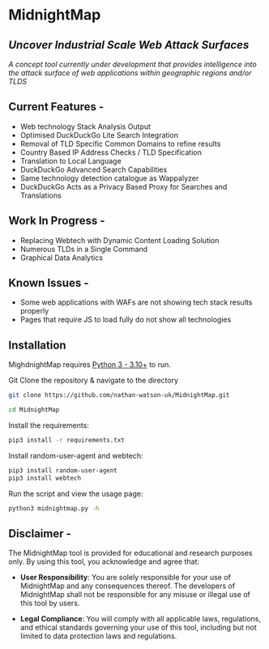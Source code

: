 # MidnightMap
## _Uncover Industrial Scale Web Attack Surfaces_

_A concept tool currently under development that provides intelligence into the attack surface of web applications
within geographic regions and/or TLDS_


## Current Features -

- Web technology Stack Analysis Output
- Optimised DuckDuckGo Lite Search Integration
- Removal of TLD Specific Common Domains to refine results
- Country Based IP Address Checks / TLD Specification
- Translation to Local Language
- DuckDuckGo Advanced Search Capabilities
- Same technology detection catalogue as Wappalyzer
- DuckDuckGo Acts as a Privacy Based Proxy for Searches and Translations

## Work In Progress -

- Replacing Webtech with Dynamic Content Loading Solution
- Numerous TLDs in a Single Command
- Graphical Data Analytics

## Known Issues -

- Some web applications with WAFs are not showing tech stack results properly
- Pages that require JS to load fully do not show all technologies

## Installation

MighdnightMap requires [Python 3 - 3.10+](https://www.python.org/) to run.

Git Clone the repository & navigate to the directory

```bash
git clone https://github.com/nathan-watson-uk/MidnightMap.git

cd MidnightMap
```

Install the requirements:

```bash
pip3 install -r requirements.txt
```

Install random-user-agent and webtech:
```bash
pip3 install random-user-agent
pip3 install webtech
```

Run the script and view the usage page:
```bash
python3 midnightmap.py -h
```

## Disclaimer -

The MidnightMap tool is provided for educational and research purposes only. By using this tool, you acknowledge and agree that:

- **User Responsibility**: You are solely responsible for your use of MidnightMap and any consequences thereof. The developers of MidnightMap shall not be responsible for any misuse or illegal use of this tool by users.

- **Legal Compliance**: You will comply with all applicable laws, regulations, and ethical standards governing your use of this tool, including but not limited to data protection laws and regulations.

